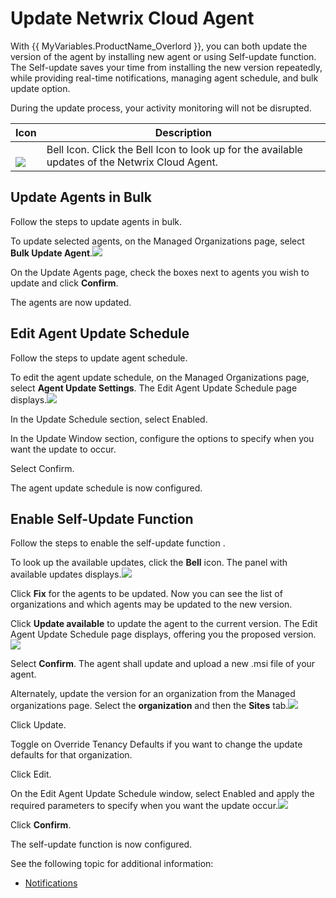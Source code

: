# Update Netwrix Cloud Agent

With {{ MyVariables.ProductName_Overlord }}, you can both update the version of the agent by installing new agent or using Self-update function. The Self-update saves your time from installing the new version repeatedly, while providing real-time notifications, managing agent schedule, and bulk update option. 

During the update process, your activity monitoring will not be disrupted.

| Icon | Description |
| --- | --- |
| <br>![](../Resources/Images/1Secure/SelfUpdate_icon.png)<br> | Bell Icon. Click the Bell Icon to look up for  the available updates of the Netwrix Cloud Agent. |

## Update Agents in Bulk

Follow the steps to update agents in bulk.

To update selected agents, on the Managed Organizations page, select **Bulk Update Agent**.![](../Resources/Images/1Secure/UpdateAgents.png)

On the Update Agents page, check the boxes next to agents you wish to update and click **Confirm**. 

The agents are now updated.

## Edit Agent Update Schedule

Follow the steps to update agent schedule. 

To edit the agent update schedule, on the Managed Organizations page, select **Agent Update Settings**. The Edit Agent Update Schedule page  displays.![](../Resources/Images/1Secure/EditAgentUpdatesSchedule2.png)

In the Update Schedule section, select Enabled. 

In the Update Window section, configure the options to specify when you want the update to occur.

Select Confirm. 

The agent update schedule is now configured.

## Enable Self-Update Function 

Follow the steps to enable the self-update function .

To look up the available updates, click the **Bell** icon. The panel with available updates displays.![](../Resources/Images/1Secure/SelfUpdate_panel.png)

Click **Fix** for the agents to be updated. Now you can see the list of organizations and which agents may be updated to the new version.

Click **Update available** to update the agent to the current version. The Edit Agent Update Schedule page displays, offering you the proposed version.![](../Resources/Images/1Secure/EditAgentUpdatesSchedule.png)

Select **Confirm**. The agent shall update and upload a new .msi file of your agent. 

Alternately, update the version for an organization from the Managed organizations page. Select the **organization** and then the **Sites** tab.![](../Resources/Images/1Secure/UpdateAgents2.png)

Click Update. 

Toggle on Override Tenancy Defaults if you want to change the update defaults for that organization. 

Click Edit. 

On the Edit Agent Update Schedule window, select Enabled and apply the required parameters to specify when you want the update occur.![](../Resources/Images/1Secure/EditAgentUpdatesSchedule2.png)

Click **Confirm**. 

The self-update function is now configured.

See the following topic for additional information:

- [Notifications](/Admin/Notifications.md) 